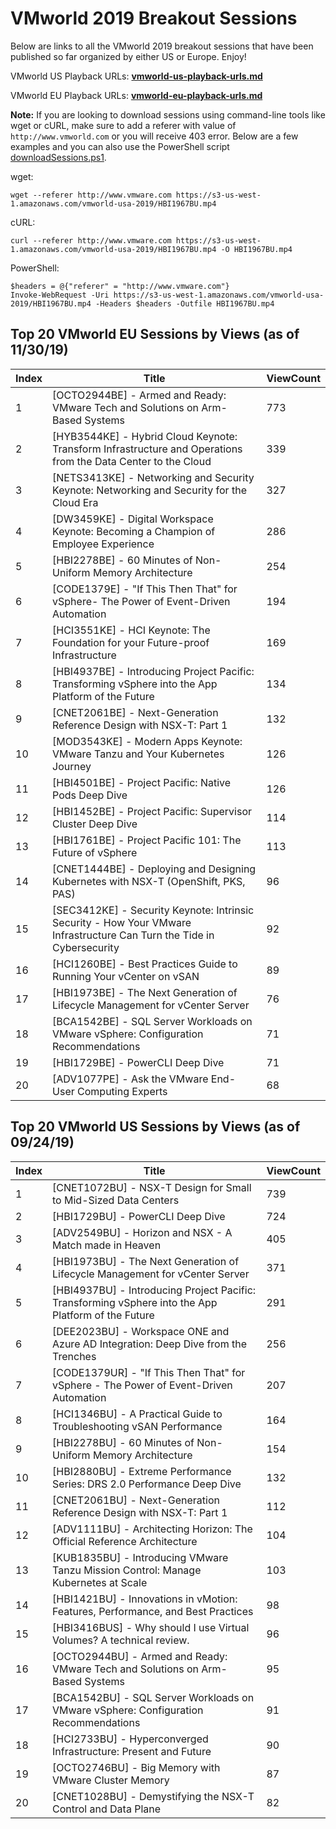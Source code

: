 # VMworld 2019 Breakout Sessions

Below are links to all the VMworld 2019 breakout sessions that have been published so far organized by either US or Europe. Enjoy! 

VMworld US Playback URLs: **[vmworld-us-playback-urls.md](vmworld-us-playback-urls.md)**

VMworld EU Playback URLs: **[vmworld-eu-playback-urls.md](vmworld-eu-playback-urls.md)**

**Note:** If you are looking to download sessions using command-line tools like wget or cURL, make sure to add a referer with value of `http://www.vmworld.com` or you will receive 403 error. Below are a few examples and you can also use the PowerShell script [downloadSessions.ps1](downloadSessions.ps1). 

wget:
```
wget --referer http://www.vmware.com https://s3-us-west-1.amazonaws.com/vmworld-usa-2019/HBI1967BU.mp4
```

cURL:
```
curl --referer http://www.vmware.com https://s3-us-west-1.amazonaws.com/vmworld-usa-2019/HBI1967BU.mp4 -O HBI1967BU.mp4
```

PowerShell:
```
$headers = @{"referer" = "http://www.vmware.com"}
Invoke-WebRequest -Uri https://s3-us-west-1.amazonaws.com/vmworld-usa-2019/HBI1967BU.mp4 -Headers $headers -Outfile HBI1967BU.mp4
```

## Top 20 VMworld EU Sessions by Views (as of 11/30/19)

| Index | Title                                                                                                                  | ViewCount |
|-------|------------------------------------------------------------------------------------------------------------------------|-----------|
| 1     | [OCTO2944BE] - Armed and Ready: VMware Tech and Solutions on Arm-Based Systems                                         | 773       |
| 2     | [HYB3544KE] - Hybrid Cloud Keynote: Transform Infrastructure and Operations from the Data Center to the Cloud          | 339       |
| 3     | [NETS3413KE] - Networking and Security Keynote: Networking and Security for the Cloud Era                              | 327       |
| 4     | [DW3459KE] - Digital Workspace Keynote: Becoming a Champion of Employee Experience                                     | 286       |
| 5     | [HBI2278BE] - 60 Minutes of Non-Uniform Memory Architecture                                                            | 254       |
| 6     | [CODE1379E] - "If This Then That" for vSphere- The Power of Event-Driven Automation                                    | 194       |
| 7     | [HCI3551KE] - HCI Keynote: The Foundation for your Future-proof Infrastructure                                         | 169       |
| 8     | [HBI4937BE] - Introducing Project Pacific: Transforming vSphere into the App Platform of the Future                    | 134       |
| 9     | [CNET2061BE] - Next-Generation Reference Design with NSX-T: Part 1                                                     | 132       |
| 10    | [MOD3543KE] - Modern Apps Keynote: VMware Tanzu and Your Kubernetes Journey                                            | 126       |
| 11    | [HBI4501BE] - Project Pacific: Native Pods Deep Dive                                                                   | 126       |
| 12    | [HBI1452BE] - Project Pacific: Supervisor Cluster Deep Dive                                                            | 114       |
| 13    | [HBI1761BE] - Project Pacific 101: The Future of vSphere                                                               | 113       |
| 14    | [CNET1444BE] - Deploying and Designing Kubernetes with NSX-T (OpenShift, PKS, PAS)                                     | 96        |
| 15    | [SEC3412KE] - Security Keynote: Intrinsic Security - How Your VMware Infrastructure Can Turn the Tide in Cybersecurity | 92        |
| 16    | [HCI1260BE] - Best Practices Guide to Running Your vCenter on vSAN                                                     | 89        |
| 17    | [HBI1973BE] - The Next Generation of Lifecycle Management for vCenter Server                                           | 76        |
| 18    | [BCA1542BE] - SQL Server Workloads on VMware vSphere: Configuration Recommendations                                    | 71        |
| 19    | [HBI1729BE] - PowerCLI Deep Dive                                                                                       | 71        |
| 20    | [ADV1077PE] - Ask the VMware End-User Computing Experts                                                                | 68        |

## Top 20 VMworld US Sessions by Views (as of 09/24/19)

| Index | Title                                                                                               | ViewCount |
|-------|-----------------------------------------------------------------------------------------------------|-----------|
| 1     | [CNET1072BU] - NSX-T Design for Small to Mid-Sized Data Centers                                     | 739       |
| 2     | [HBI1729BU] - PowerCLI Deep Dive                                                                    | 724       |
| 3     | [ADV2549BU] - Horizon and NSX - A Match made in Heaven                                              | 405       |
| 4     | [HBI1973BU] - The Next Generation of Lifecycle Management for vCenter Server                        | 371       |
| 5     | [HBI4937BU] - Introducing Project Pacific: Transforming vSphere into the App Platform of the Future | 291       |
| 6     | [DEE2023BU] - Workspace ONE and Azure AD Integration: Deep Dive from the Trenches                   | 256       |
| 7     | [CODE1379UR] - "If This Then That" for vSphere - The Power of Event-Driven Automation               | 207       |
| 8     | [HCI1346BU] - A Practical Guide to Troubleshooting vSAN Performance                                 | 164       |
| 9     | [HBI2278BU] - 60 Minutes of Non-Uniform Memory Architecture                                         | 154       |
| 10    | [HBI2880BU] - Extreme Performance Series: DRS 2.0 Performance Deep Dive                             | 132       |
| 11    | [CNET2061BU] - Next-Generation Reference Design with NSX-T: Part 1                                  | 112       |
| 12    | [ADV1111BU] -  Architecting Horizon: The Official Reference Architecture                            | 104       |
| 13    | [KUB1835BU] - Introducing VMware Tanzu Mission Control: Manage Kubernetes at Scale                  | 103       |
| 14    | [HBI1421BU] - Innovations in vMotion: Features, Performance, and Best Practices                     | 98        |
| 15    | [HBI3416BUS] - Why should I use Virtual Volumes? A technical review.                                | 96        |
| 16    | [OCTO2944BU] - Armed and Ready: VMware Tech and Solutions on Arm-Based Systems                      | 95        |
| 17    | [BCA1542BU] - SQL Server Workloads on VMware vSphere: Configuration Recommendations                 | 91        |
| 18    | [HCI2733BU] - Hyperconverged Infrastructure: Present and Future                                     | 90        |
| 19    | [OCTO2746BU] - Big Memory with VMware Cluster Memory                                                | 87        |
| 20    | [CNET1028BU] - Demystifying the NSX-T Control and Data Plane                                        | 82        |